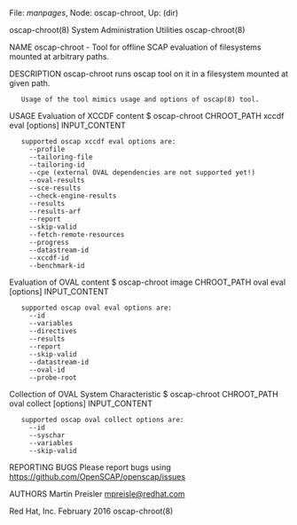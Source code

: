 File: *manpages*,  Node: oscap-chroot,  Up: (dir)

oscap-chroot(8)         System Administration Utilities        oscap-chroot(8)



NAME
       oscap-chroot  - Tool for offline SCAP evaluation of filesystems mounted
       at arbitrary paths.

DESCRIPTION
       oscap-chroot runs oscap tool on it in a  filesystem  mounted  at  given
       path.

       Usage of the tool mimics usage and options of oscap(8) tool.


USAGE
   Evaluation of XCCDF content
       $ oscap-chroot CHROOT_PATH xccdf eval [options] INPUT_CONTENT

       supported oscap xccdf eval options are:
         --profile
         --tailoring-file
         --tailoring-id
         --cpe (external OVAL dependencies are not supported yet!)
         --oval-results
         --sce-results
         --check-engine-results
         --results
         --results-arf
         --report
         --skip-valid
         --fetch-remote-resources
         --progress
         --datastream-id
         --xccdf-id
         --benchmark-id


   Evaluation of OVAL content
       $ oscap-chroot image CHROOT_PATH oval eval [options] INPUT_CONTENT

       supported oscap oval eval options are:
         --id
         --variables
         --directives
         --results
         --report
         --skip-valid
         --datastream-id
         --oval-id
         --probe-root


   Collection of OVAL System Characteristic
       $ oscap-chroot CHROOT_PATH oval collect [options] INPUT_CONTENT

       supported oscap oval collect options are:
         --id
         --syschar
         --variables
         --skip-valid



REPORTING BUGS
       Please report bugs using https://github.com/OpenSCAP/openscap/issues


AUTHORS
       Martin Preisler <mpreisle@redhat.com>



Red Hat, Inc.                    February 2016                 oscap-chroot(8)
